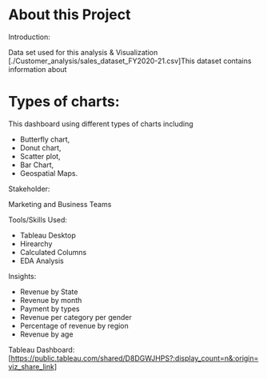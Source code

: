 # About this Project
Introduction:

Data set used for this analysis & Visualization    [./Customer_analysis/sales_dataset_FY2020-21.csv]This dataset contains information about 

# Types of charts:
This dashboard using different types of charts including 
- Butterfly chart, 
- Donut chart, 
- Scatter plot,
- Bar Chart,
- Geospatial Maps.
    
Stakeholder:

Marketing and Business Teams

Tools/Skills Used:
- Tableau Desktop
- Hirearchy
- Calculated Columns
- EDA Analysis

Insights:
- Revenue by State
- Revenue by month
- Payment by types
- Revenue per category per gender 
- Percentage of revenue by region
- Revenue by age 

Tableau Dashboard: [https://public.tableau.com/shared/D8DGWJHPS?:display_count=n&:origin=viz_share_link]

